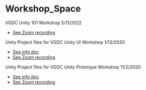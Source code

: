 # Workshop_Space

VGDC Unity 101 Workshop 5/11/2022

- [See Zoom recording](https://drive.google.com/file/d/19Ng3ocguLtCjRJWTSEFmkbat6CGgtzyT/view?usp=sharing)


 Unity Project files for VGDC Unity UI Workshop 1/12/2020

- [See info doc](https://docs.google.com/document/d/1jMQx9gIA1x2cEKxE2LTY-ANO9UPXPkoENwI4Ui_fPf8/edit?usp=sharing)
- [See Zoom recording](https://drive.google.com/file/d/172zlmoZHG488gUFCqBW0SO6xRhDfpmXX/view?usp=sharing)


 Unity Project files for VGDC Unity Prototype Workshop 11/2/2020

- [See info doc](https://docs.google.com/document/d/1zEdIuRfcAfwyAMOSwHMW0zt8MBH2Uh2YbfA0cYB_3MQ/edit?usp=sharing)
- [See Zoom recording](https://drive.google.com/file/d/1URKN-VFEvlJJ4S-KOEe70isfm3A849ba/view?usp=sharing)
